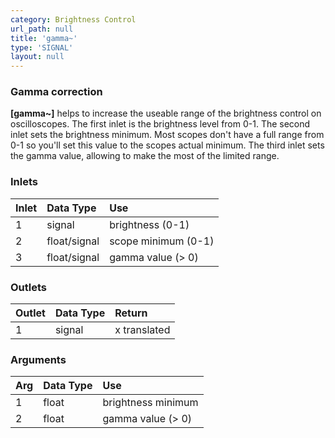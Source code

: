```yaml
---
category: Brightness Control
url_path: null
title: 'gamma~'
type: 'SIGNAL'
layout: null
---
```


### Gamma correction

**[gamma~]** helps to increase the useable range of the brightness control on oscilloscopes. The first inlet is the brightness level from 0-1. The second inlet sets the brightness minimum. Most scopes don't have a full range from 0-1 so you'll set this value to the scopes actual minimum. The third inlet sets the gamma value, allowing to make the most of the limited range.

### Inlets

| Inlet | Data Type    | Use                 |
|:------|:-------------|:--------------------|
| 1     | signal       | brightness (0-1)    |
| 2     | float/signal | scope minimum (0-1) |
| 3     | float/signal | gamma value (> 0)   |

### Outlets

| Outlet | Data Type | Return       |
|:-------|:----------|:-------------|
| 1      | signal    | x translated |

### Arguments

| Arg | Data Type | Use                |
|:----|:----------|:-------------------|
| 1   | float     | brightness minimum |
| 2   | float     | gamma value (> 0)  |
